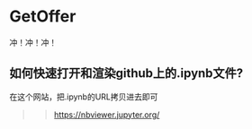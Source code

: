 # GetOffer
冲！冲！冲！

## 如何快速打开和渲染github上的.ipynb文件?
在这个网站，把.ipynb的URL拷贝进去即可
>>https://nbviewer.jupyter.org/
